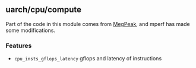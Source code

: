 ## uarch/cpu/compute
Part of the code in this module comes from [MegPeak](https://github.com/MegEngine/MegPeak.git), and mperf has made some modifications.

### Features
* `cpu_insts_gflops_latency` gflops and latency of instructions
